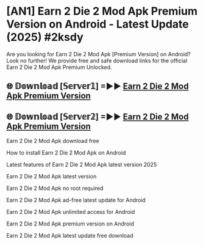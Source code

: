 # [AN1] Earn 2 Die 2 Mod Apk Premium Version on Android - Latest Update (2025) #2ksdy

Are you looking for Earn 2 Die 2 Mod Apk [Premium Version] on Android? Look no further! We provide free and safe download links for the official Earn 2 Die 2 Mod Apk Premium Unlocked.

## 🌐 𝔻𝕠𝕨𝕟𝕝𝕠𝕒𝕕 [𝕊𝕖𝕣𝕧𝕖𝕣𝟙] =►► [Earn 2 Die 2 Mod Apk Premium Version](https://aan1.pages.dev?q=Earn+2+Die+2+Mod+Apk&ref=A1A)

## 🌐 𝔻𝕠𝕨𝕟𝕝𝕠𝕒𝕕 [𝕊𝕖𝕣𝕧𝕖𝕣𝟚] =►► [Earn 2 Die 2 Mod Apk Premium Version](https://aan1.pages.dev?q=Earn+2+Die+2+Mod+Apk&ref=A1A)

Earn 2 Die 2 Mod Apk download free

How to install Earn 2 Die 2 Mod Apk on Android

Latest features of Earn 2 Die 2 Mod Apk latest version 2025

Earn 2 Die 2 Mod Apk latest version

Earn 2 Die 2 Mod Apk no root required

Earn 2 Die 2 Mod Apk ad-free latest update for Android

Earn 2 Die 2 Mod Apk unlimited access for Android

Earn 2 Die 2 Mod Apk premium version on Android

Earn 2 Die 2 Mod Apk latest update free download